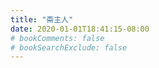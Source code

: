 ```yaml
---
title: "斋主人"
date: 2020-01-01T18:41:15-08:00
# bookComments: false
# bookSearchExclude: false
---
```

